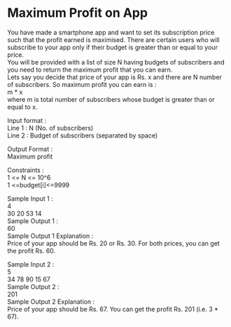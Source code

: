 # Maximum Profit on App




You have made a smartphone app and want to set its subscription price such that the profit earned is maximised. There are certain users who will subscribe to your app only if their budget is greater than or equal to your price.             
You will be provided with a list of size N having budgets of subscribers and you need to return the maximum profit that you can earn.              
Lets say you decide that price of your app is Rs. x and there are N number of subscribers. So maximum profit you can earn is :                
 m * x                 
where m is total number of subscribers whose budget is greater than or equal to x.                

Input format :                    
Line 1 : N (No. of subscribers)               
Line 2 : Budget of subscribers (separated by space)                

Output Format :        
 Maximum profit     
 
Constraints :          
1 <= N <= 10^6           
1 <=budget[i]<=9999              

Sample Input 1 :        
4             
30 20 53 14             
Sample Output 1 :             
60           
Sample Output 1 Explanation :               
Price of your app should be Rs. 20 or Rs. 30. For both prices, you can get the profit Rs. 60.               

Sample Input 2 :           
5              
34 78 90 15 67                 
Sample Output 2 :            
201          
Sample Output 2 Explanation :          
Price of your app should be Rs. 67. You can get the profit Rs. 201 (i.e. 3 * 67).             


